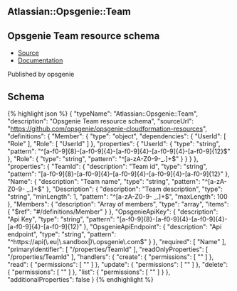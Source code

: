 
## Atlassian::Opsgenie::Team

## Opsgenie Team resource schema

- [Source](https:&#x2F;&#x2F;github.com&#x2F;opsgenie&#x2F;opsgenie-cloudformation-resources) 
- [Documentation]()

Published by opsgenie

## Schema
{% highlight json %}
{
    "typeName": "Atlassian::Opsgenie::Team",
    "description": "Opsgenie Team resource schema",
    "sourceUrl": "https://github.com/opsgenie/opsgenie-cloudformation-resources",
    "definitions": {
        "Member": {
            "type": "object",
            "dependencies": {
                "UserId": [
                    "Role"
                ],
                "Role": [
                    "UserId"
                ]
            },
            "properties": {
                "UserId": {
                    "type": "string",
                    "pattern": "^[a-f0-9]{8}-[a-f0-9]{4}-[a-f0-9]{4}-[a-f0-9]{4}-[a-f0-9]{12}$"
                },
                "Role": {
                    "type": "string",
                    "pattern": "^[a-zA-Z0-9-_.]+$"
                }
            }
        }
    },
    "properties": {
        "TeamId": {
            "description": "Team id",
            "type": "string",
            "pattern": "[a-f0-9]{8}-[a-f0-9]{4}-[a-f0-9]{4}-[a-f0-9]{4}-[a-f0-9]{12}"
        },
        "Name": {
            "description": "Team name",
            "type": "string",
            "pattern": "^[a-zA-Z0-9- _.]+$"
        },
        "Description": {
            "description": "Team description",
            "type": "string",
            "minLength": 1,
            "pattern": "^[a-zA-Z0-9- _.]+$",
            "maxLength": 100
        },
        "Members": {
            "description": "Array of members",
            "type": "array",
            "items": {
                "$ref": "#/definitions/Member"
            }
        },
        "OpsgenieApiKey": {
            "description": "Api Key",
            "type": "string",
            "pattern": "[a-f0-9]{8}-[a-f0-9]{4}-[a-f0-9]{4}-[a-f0-9]{4}-[a-f0-9]{12}"
        },
        "OpsgenieApiEndpoint": {
            "description": "Api endpoint",
            "type": "string",
            "pattern": "^https://api(\\.eu|\\.sandbox|)\\.opsgenie\\.com$"
        }
    },
    "required": [
        "Name"
    ],
    "primaryIdentifier": [
        "/properties/TeamId"
    ],
    "readOnlyProperties": [
        "/properties/TeamId"
    ],
    "handlers": {
        "create": {
            "permissions": [
                ""
            ]
        },
        "read": {
            "permissions": [
                ""
            ]
        },
        "update": {
            "permissions": [
                ""
            ]
        },
        "delete": {
            "permissions": [
                ""
            ]
        },
        "list": {
            "permissions": [
                ""
            ]
        }
    },
    "additionalProperties": false
}
{% endhighlight %}
